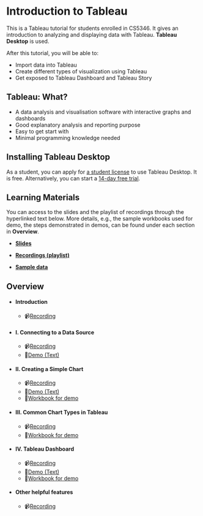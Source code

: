 # Introduction to Tableau<br>

This is a Tableau tutorial for students enrolled in CS5346. It gives an introduction to analyzing and displaying data with Tableau. **Tableau Desktop** is used.



After this tutorial, you will be able to:

- Import data into Tableau
- Create different types of visualization using Tableau
- Get exposed to Tableau Dashboard and Tableau Story



## Tableau: What?

- A data analysis and visualisation software with interactive graphs and dashboards
- Good explanatory analysis and reporting purpose
- Easy to get start with
- Minimal programming knowledge needed



## Installing Tableau Desktop

As a student, you can apply for [a student license](<https://www.tableau.com/academic/students>) to use Tableau Desktop. It is free. Alternatively, you can start a [14-day free trial](https://www.tableau.com/en-sg/products/trial).



## Learning Materials
You can access to the slides and the playlist of recordings through the hyperlinked text below. More details, e.g.,  the sample workbooks used for demo, the steps demonstrated in demos, can be found under each section in **Overview**.

- **[Slides]()**

- **[Recordings (playlist)]()**

- [**Sample data**](sample_data/Sample_1_Superstore.xls)

  

## Overview
- #### Introduction
  - :video_camera:[Recording]()
- #### I. Connecting to a Data Source
  - :video_camera:[Recording]()
  - :page_with_curl:[Demo (Text)](markdowns/p1_import_data.md)
- #### II. Creating a Simple Chart
  - :video_camera:[Recording]()
  - :page_with_curl:[Demo (Text)](markdowns/p2_create_chart.md)
  - :bookmark_tabs:[Workbook for demo](tableau_workbooks/p2.twb)
- #### III. Common Chart Types in Tableau
  - :video_camera:[Recording]()
  - :bookmark_tabs:[Workbook for demo](tableau_workbooks/p3.twb)
- #### IV. Tableau Dashboard
  - :video_camera:[Recording]()
  - :page_with_curl:[Demo (Text)](markdowns/p4_dashboard.md)
  - :bookmark_tabs:[Workbook for demo](tableau_workbooks/p4.twb)
- #### Other helpful features
  - :video_camera:[Recording]()


